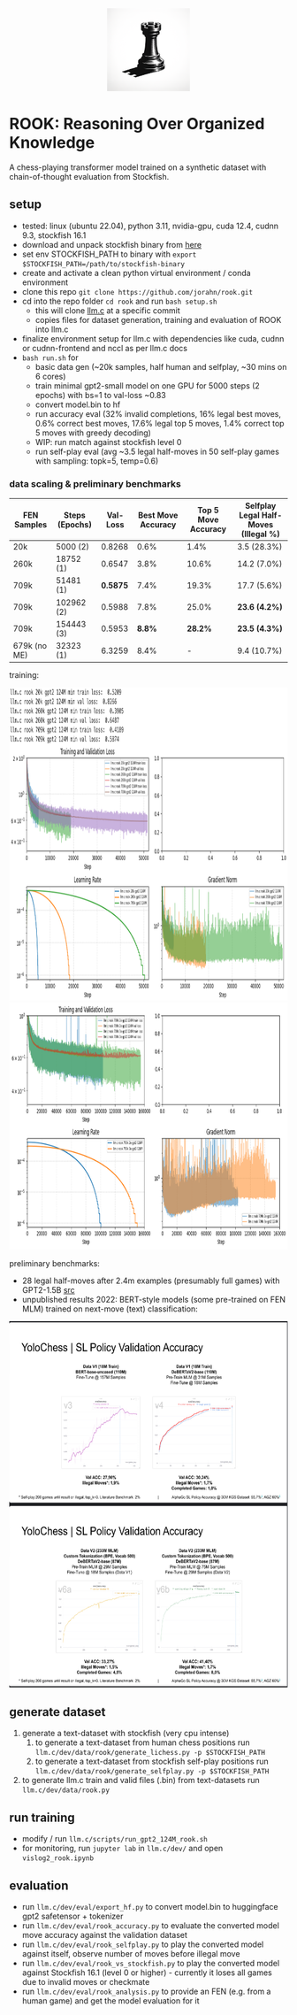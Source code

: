 <div align="center"><img src="logo.png" width="150" height="150"></div>

# ROOK: Reasoning Over Organized Knowledge

A chess-playing transformer model trained on a synthetic dataset with chain-of-thought evaluation from Stockfish.

## setup
- tested: linux (ubuntu 22.04), python 3.11, nvidia-gpu, cuda 12.4, cudnn 9.3, stockfish 16.1
- download and unpack stockfish binary from [here](https://github.com/official-stockfish/Stockfish)
- set env STOCKFISH_PATH to binary with `export $STOCKFISH_PATH=/path/to/stockfish-binary`
- create and activate a clean python virtual environment / conda environment
- clone this repo `git clone https://github.com/jorahn/rook.git`
- cd into the repo folder `cd rook` and run `bash setup.sh`
  - this will clone [llm.c](https://github.com/karpathy/llm.c) at a specific commit
  - copies files for dataset generation, training and evaluation of ROOK into llm.c
- finalize environment setup for llm.c with dependencies like cuda, cudnn or cudnn-frontend and nccl as per llm.c docs
- `bash run.sh` for 
  - basic data gen (~20k samples, half human and selfplay, ~30 mins on 6 cores)
  - train minimal gpt2-small model on one GPU for 5000 steps (2 epochs) with bs=1 to val-loss ~0.83
  - convert model.bin to hf
  - run accuracy eval (32% invalid completions, 16% legal best moves, 0.6% correct best moves, 17.6% legal top 5 moves, 1.4% correct top 5 moves with greedy decoding)
  - WIP: run match against stockfish level 0
  - run self-play eval (avg ~3.5 legal half-moves in 50 self-play games with sampling: topk=5, temp=0.6)

### data scaling & preliminary benchmarks

|  FEN Samples | Steps (Epochs) | Val-Loss | Best Move Accuracy | Top 5 Move Accuracy | Selfplay Legal Half-Moves (Illegal %) |
|--------------|----------------|----------|--------------------|---------------------|---------------------------------------|
|         20k  |    5000 (2)    |  0.8268  |       0.6%         |        1.4%         |            3.5 (28.3%)                |
|        260k  |   18752 (1)    |  0.6547  |       3.8%         |       10.6%         |           14.2 (7.0%)                 |
|        709k  |   51481 (1)    |**0.5875**|       7.4%         |       19.3%         |           17.7 (5.6%)                 |
|        709k  |  102962 (2)    |  0.5988  |       7.8%         |       25.0%         |         **23.6 (4.2%)**               |
|        709k  |  154443 (3)    |  0.5953  |     **8.8%**       |     **28.2%**       |         **23.5 (4.3%)**               |
| 679k (no ME) |   32323 (1)    |  6.3259  |       8.4%         |         -           |            9.4 (10.7%)                |

training:  
<div align="center"><img src="train.jpg" width="940" height="566"></div>

<div align="center"><img src="train_2e3e.png" width="940" height="447"></div>


preliminary benchmarks: 
- 28 legal half-moves after 2.4m examples (presumably full games) with GPT2-1.5B [src](https://x.com/theshawwn/status/1212619327347871744)  
- unpublished results 2022: BERT-style models (some pre-trained on FEN MLM) trained on next-move (text) classification:
<div align="center"><img src="yolo.jpg" width="585" height="662"></div>


## generate dataset
1. generate a text-dataset with stockfish (very cpu intense)
   1. to generate a text-dataset from human chess positions run `llm.c/dev/data/rook/generate_lichess.py -p $STOCKFISH_PATH`
   2. to generate a text-dataset from stockfish self-play positions run `llm.c/dev/data/rook/generate_selfplay.py -p $STOCKFISH_PATH`
3. to generate llm.c train and valid files (.bin) from text-datasets run `llm.c/dev/data/rook.py`

## run training
- modify / run `llm.c/scripts/run_gpt2_124M_rook.sh`
- for monitoring, run `jupyter lab` in `llm.c/dev/` and open `vislog2_rook.ipynb`

## evaluation
- run `llm.c/dev/eval/export_hf.py` to convert model.bin to huggingface gpt2 safetensor + tokenizer
- run `llm.c/dev/eval/rook_accuracy.py` to evaluate the converted model move accuracy against the validation dataset
- run `llm.c/dev/eval/rook_selfplay.py` to play the converted model against itself, observe number of moves before illegal move
- run `llm.c/dev/eval/rook_vs_stockfish.py` to play the converted model against Stockfish 16.1 (level 0 or higher) - currently it loses all games due to invalid moves or checkmate
- run `llm.c/dev/eval/rook_analysis.py` to provide an FEN (e.g. from a human game) and get the model evaluation for it
